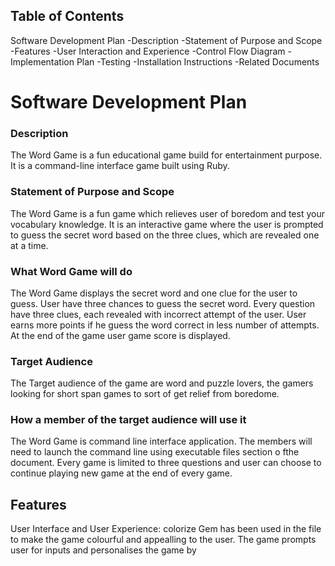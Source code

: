 ## Table of Contents

Software Development Plan
-Description
-Statement of Purpose and Scope
-Features
-User Interaction and Experience
-Control Flow Diagram
-Implementation Plan
-Testing
-Installation Instructions
-Related Documents

# Software Development Plan

### Description
The Word Game is a fun educational game build for entertainment purpose. It is a command-line interface game built using Ruby.

### Statement of Purpose and Scope
The Word Game is a fun game which relieves user of boredom and test your vocabulary knowledge. It is an interactive game where the user is prompted to guess the secret word based on the three clues, which are revealed one at a time.

### What Word Game will do
The Word Game displays the secret word and one clue for the user to guess. User have three chances to guess the secret word. Every question have three clues, each revealed with incorrect attempt of the user. User earns more points if he guess the word correct in less number of attempts. At the end of the game user game score is displayed.

### Target Audience
The Target audience of the game are  word  and puzzle lovers, the gamers looking for short span games to sort of get relief from boredome.

### How a member of the target audience will use it
The Word Game is command line interface application. The members will need to launch the command line using executable files section o fthe document. Every game is limited to three questions and user can choose to continue playing new game at the end of every game.

## Features
User Interface and User Experience: colorize Gem has been used in the file to make the game colourful and  appealling to the user. The game prompts user for inputs and personalises the game by
